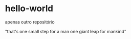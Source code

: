 # hello-world
apenas outro repositório

"that's one small step for a man one giant leap for mankind"
